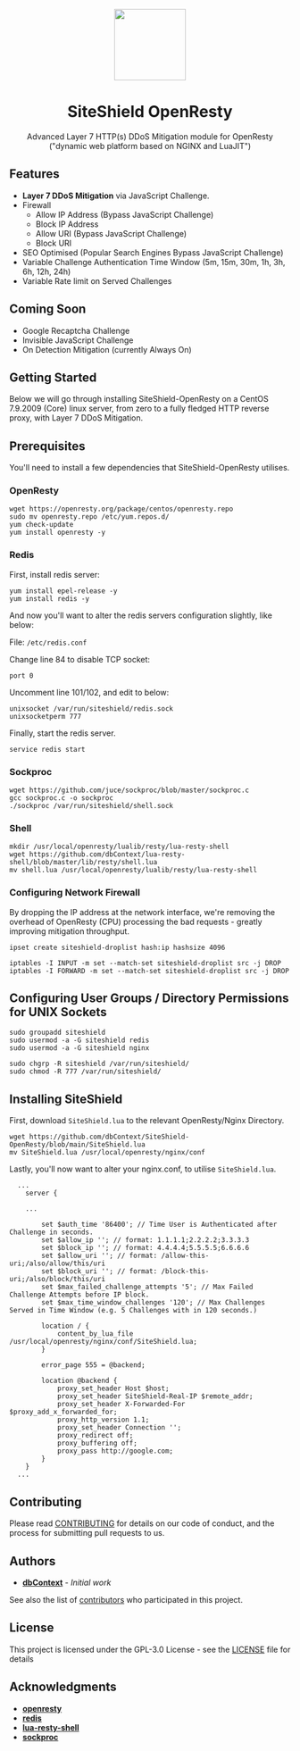 <p align="center">
  <img src="https://github.com/dbContext/SiteShield-OpenResty/blob/main/docs/siteshield.svg" width="128">
  <h1 align="center">SiteShield OpenResty</h1>
  <p align="center">Advanced Layer 7 HTTP(s) DDoS Mitigation module for OpenResty ("dynamic web platform based on NGINX and LuaJIT")<p>
  </p>
</p>

## Features

* **Layer 7 DDoS Mitigation** via JavaScript Challenge.
* Firewall
  * Allow IP Address (Bypass JavaScript Challenge)
  * Block IP Address
  * Allow URI (Bypass JavaScript Challenge)
  * Block URI
* SEO Optimised (Popular Search Engines Bypass JavaScript Challenge)
* Variable Challenge Authentication Time Window (5m, 15m, 30m, 1h, 3h, 6h, 12h, 24h)
* Variable Rate limit on Served Challenges

## Coming Soon

* Google Recaptcha Challenge
* Invisible JavaScript Challenge
* On Detection Mitigation (currently Always On)
  
  
## Getting Started

Below we will go through installing SiteShield-OpenResty on a CentOS 7.9.2009 (Core) linux server, from zero to a fully fledged HTTP reverse proxy, with Layer 7 DDoS Mitigation.


## Prerequisites

You'll need to install a few dependencies that SiteShield-OpenResty utilises.


### OpenResty

```
wget https://openresty.org/package/centos/openresty.repo
sudo mv openresty.repo /etc/yum.repos.d/
yum check-update
yum install openresty -y
```


### Redis

First, install redis server:

```
yum install epel-release -y
yum install redis -y
```

And now you'll want to alter the redis servers configuration slightly, like below:

File: `/etc/redis.conf`

Change line 84 to disable TCP socket:
```
port 0
```

Uncomment line 101/102, and edit to below:
```
unixsocket /var/run/siteshield/redis.sock
unixsocketperm 777
```

Finally, start the redis server.

```
service redis start
```


### Sockproc

```
wget https://github.com/juce/sockproc/blob/master/sockproc.c
gcc sockproc.c -o sockproc
./sockproc /var/run/siteshield/shell.sock
```


### Shell

```
mkdir /usr/local/openresty/lualib/resty/lua-resty-shell
wget https://github.com/dbContext/lua-resty-shell/blob/master/lib/resty/shell.lua
mv shell.lua /usr/local/openresty/lualib/resty/lua-resty-shell
```


### Configuring Network Firewall

By dropping the IP address at the network interface, we're removing the overhead of OpenResty (CPU) processing the bad requests - greatly improving mitigation throughput.

```
ipset create siteshield-droplist hash:ip hashsize 4096

iptables -I INPUT -m set --match-set siteshield-droplist src -j DROP
iptables -I FORWARD -m set --match-set siteshield-droplist src -j DROP
```


## Configuring User Groups / Directory Permissions for UNIX Sockets

```
sudo groupadd siteshield
sudo usermod -a -G siteshield redis
sudo usermod -a -G siteshield nginx

sudo chgrp -R siteshield /var/run/siteshield/
sudo chmod -R 777 /var/run/siteshield/
```


## Installing SiteShield

First, download `SiteShield.lua` to the relevant OpenResty/Nginx Directory.

```
wget https://github.com/dbContext/SiteShield-OpenResty/blob/main/SiteShield.lua
mv SiteShield.lua /usr/local/openresty/nginx/conf
```

Lastly, you'll now want to alter your nginx.conf, to utilise `SiteShield.lua`.

```
  ...
	server {
		
    ...

		set $auth_time '86400'; // Time User is Authenticated after Challenge in seconds.
		set $allow_ip ''; // format: 1.1.1.1;2.2.2.2;3.3.3.3
		set $block_ip ''; // format: 4.4.4.4;5.5.5.5;6.6.6.6
		set $allow_uri ''; // format: /allow-this-uri;/also/allow/this/uri
		set $block_uri ''; // format: /block-this-uri;/also/block/this/uri
		set $max_failed_challenge_attempts '5'; // Max Failed Challenge Attempts before IP block.
		set $max_time_window_challenges '120'; // Max Challenges Served in Time Window (e.g. 5 Challenges with in 120 seconds.)

		location / {
			content_by_lua_file /usr/local/openresty/nginx/conf/SiteShield.lua;
		}

		error_page 555 = @backend;
		
		location @backend {
			proxy_set_header Host $host;
			proxy_set_header SiteShield-Real-IP $remote_addr;
			proxy_set_header X-Forwarded-For $proxy_add_x_forwarded_for;
			proxy_http_version 1.1;
			proxy_set_header Connection '';
			proxy_redirect off;
			proxy_buffering off;
			proxy_pass http://google.com;
		}
	}
  ...
```


## Contributing

Please read [CONTRIBUTING](CONTRIBUTING.md) for details on our code of conduct, and the process for submitting pull requests to us.


## Authors

* **[dbContext](https://github.com/dbContext)** - *Initial work*

See also the list of [contributors](https://github.com/dbContext/SiteShield-OpenResty/contributors) who participated in this project.


## License

This project is licensed under the GPL-3.0 License - see the [LICENSE](LICENSE) file for details


## Acknowledgments

* **[openresty](https://github.com/openresty/openresty)**
* **[redis](https://github.com/redis/redis)**
* **[lua-resty-shell](https://github.com/juce/lua-resty-shell)**
* **[sockproc](https://github.com/juce/sockproc)**
